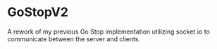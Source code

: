 # GoStopV2
A rework of my previous Go Stop implementation utilizing socket.io to communicate between the server and clients.
